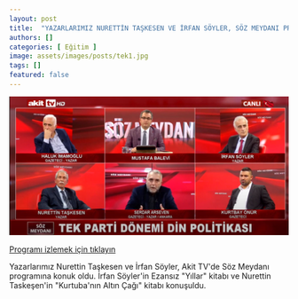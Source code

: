 ```yaml
---
layout: post
title:  "YAZARLARIMIZ NURETTİN TAŞKESEN VE İRFAN SÖYLER, SÖZ MEYDANI PROGRAMINA KONUK OLDU"
authors: []
categories: [ Eğitim ]
image: assets/images/posts/tek1.jpg
tags: []
featured: false
---
```


![](https://github.com/edamla/blog-damlayayinevi/blob/master/assets/images/tek1.jpg)

[Programı izlemek için tıklayın](https://www.youtube.com/watch?v=6YWq3Twr9KU)

Yazarlarımız Nurettin Taşkesen ve İrfan Söyler, Akit TV'de Söz Meydanı programına konuk oldu. İrfan Söyler'in Ezansız "Yıllar" kitabı ve Nurettin Taskeşen'in "Kurtuba'nın Altın Çağı" kitabı konuşuldu.
